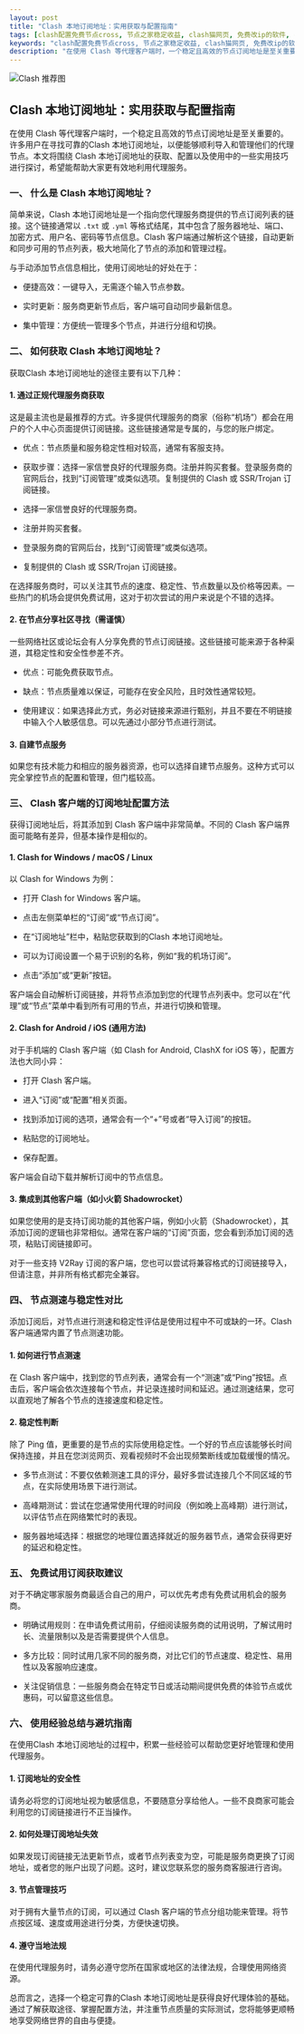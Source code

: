 ```yaml
---
layout: post
title: "Clash 本地订阅地址：实用获取与配置指南"
tags: [clash配置免费节点cross, 节点之家稳定收益, clash猫网页, 免费改ip的软件, clashxpro使用教程, 外网节点app, 2025免费qq号密码]
keywords: "clash配置免费节点cross, 节点之家稳定收益, clash猫网页, 免费改ip的软件, clashxpro使用教程, 外网节点app, 2025免费qq号密码"
description: "在使用 Clash 等代理客户端时，一个稳定且高效的节点订阅地址是至关重要的。许多用户在寻找可靠的Clash 本地订阅地址，以便能够顺利导入和管理他们的代理节点。本文将围绕 Clash 本地订阅地址的获取、配置以及使用中的一些实用技巧进行探讨，希望能帮助大家更有效地利用代理服务。"
---
```


![Clash 推荐图](https://clashjd.github.io/assets/img/免费机场节点推荐.png)

## Clash 本地订阅地址：实用获取与配置指南

在使用 Clash 等代理客户端时，一个稳定且高效的节点订阅地址是至关重要的。许多用户在寻找可靠的Clash 本地订阅地址，以便能够顺利导入和管理他们的代理节点。本文将围绕 Clash 本地订阅地址的获取、配置以及使用中的一些实用技巧进行探讨，希望能帮助大家更有效地利用代理服务。

### 一、 什么是 Clash 本地订阅地址？

简单来说，Clash 本地订阅地址是一个指向您代理服务商提供的节点订阅列表的链接。这个链接通常以 `.txt` 或 `.yml` 等格式结尾，其中包含了服务器地址、端口、加密方式、用户名、密码等节点信息。Clash 客户端通过解析这个链接，自动更新和同步可用的节点列表，极大地简化了节点的添加和管理过程。

与手动添加节点信息相比，使用订阅地址的好处在于：

- 便捷高效：一键导入，无需逐个输入节点参数。

- 实时更新：服务商更新节点后，客户端可自动同步最新信息。

- 集中管理：方便统一管理多个节点，并进行分组和切换。

### 二、 如何获取 Clash 本地订阅地址？

获取Clash 本地订阅地址的途径主要有以下几种：

#### 1. 通过正规代理服务商获取

这是最主流也是最推荐的方式。许多提供代理服务的商家（俗称“机场”）都会在用户的个人中心页面提供订阅链接。这些链接通常是专属的，与您的账户绑定。

- 优点：节点质量和服务稳定性相对较高，通常有客服支持。

- 获取步骤：选择一家信誉良好的代理服务商。注册并购买套餐。登录服务商的官网后台，找到“订阅管理”或类似选项。复制提供的 Clash 或 SSR/Trojan 订阅链接。

- 选择一家信誉良好的代理服务商。

- 注册并购买套餐。

- 登录服务商的官网后台，找到“订阅管理”或类似选项。

- 复制提供的 Clash 或 SSR/Trojan 订阅链接。

在选择服务商时，可以关注其节点的速度、稳定性、节点数量以及价格等因素。一些热门的机场会提供免费试用，这对于初次尝试的用户来说是个不错的选择。

#### 2. 在节点分享社区寻找（需谨慎）

一些网络社区或论坛会有人分享免费的节点订阅链接。这些链接可能来源于各种渠道，其稳定性和安全性参差不齐。

- 优点：可能免费获取节点。

- 缺点：节点质量难以保证，可能存在安全风险，且时效性通常较短。

- 使用建议：如果选择此方式，务必对链接来源进行甄别，并且不要在不明链接中输入个人敏感信息。可以先通过小部分节点进行测试。

#### 3. 自建节点服务

如果您有技术能力和相应的服务器资源，也可以选择自建节点服务。这种方式可以完全掌控节点的配置和管理，但门槛较高。

### 三、 Clash 客户端的订阅地址配置方法

获得订阅地址后，将其添加到 Clash 客户端中非常简单。不同的 Clash 客户端界面可能略有差异，但基本操作是相似的。

#### 1. Clash for Windows / macOS / Linux

以 Clash for Windows 为例：

- 打开 Clash for Windows 客户端。

- 点击左侧菜单栏的“订阅”或“节点订阅”。

- 在“订阅地址”栏中，粘贴您获取到的Clash 本地订阅地址。

- 可以为订阅设置一个易于识别的名称，例如“我的机场订阅”。

- 点击“添加”或“更新”按钮。

客户端会自动解析订阅链接，并将节点添加到您的代理节点列表中。您可以在“代理”或“节点”菜单中看到所有可用的节点，并进行切换和管理。

#### 2. Clash for Android / iOS (通用方法)

对于手机端的 Clash 客户端（如 Clash for Android, ClashX for iOS 等），配置方法也大同小异：

- 打开 Clash 客户端。

- 进入“订阅”或“配置”相关页面。

- 找到添加订阅的选项，通常会有一个“+”号或者“导入订阅”的按钮。

- 粘贴您的订阅地址。

- 保存配置。

客户端会自动下载并解析订阅中的节点信息。

#### 3. 集成到其他客户端（如小火箭 Shadowrocket）

如果您使用的是支持订阅功能的其他客户端，例如小火箭（Shadowrocket），其添加订阅的逻辑也非常相似。通常在客户端的“订阅”页面，您会看到添加订阅的选项，粘贴订阅链接即可。

对于一些支持 V2Ray 订阅的客户端，您也可以尝试将兼容格式的订阅链接导入，但请注意，并非所有格式都完全兼容。

### 四、 节点测速与稳定性对比

添加订阅后，对节点进行测速和稳定性评估是使用过程中不可或缺的一环。Clash 客户端通常内置了节点测速功能。

#### 1. 如何进行节点测速

在 Clash 客户端中，找到您的节点列表，通常会有一个“测速”或“Ping”按钮。点击后，客户端会依次连接每个节点，并记录连接时间和延迟。通过测速结果，您可以直观地了解各个节点的连接速度和稳定性。

#### 2. 稳定性判断

除了 Ping 值，更重要的是节点的实际使用稳定性。一个好的节点应该能够长时间保持连接，并且在您浏览网页、观看视频时不会出现频繁断线或加载缓慢的情况。

- 多节点测试：不要仅依赖测速工具的评分，最好多尝试连接几个不同区域的节点，在实际使用场景下进行测试。

- 高峰期测试：尝试在您通常使用代理的时间段（例如晚上高峰期）进行测试，以评估节点在网络繁忙时的表现。

- 服务器地域选择：根据您的地理位置选择就近的服务器节点，通常会获得更好的延迟和稳定性。

### 五、 免费试用订阅获取建议

对于不确定哪家服务商最适合自己的用户，可以优先考虑有免费试用机会的服务商。

- 明确试用规则：在申请免费试用前，仔细阅读服务商的试用说明，了解试用时长、流量限制以及是否需要提供个人信息。

- 多方比较：同时试用几家不同的服务商，对比它们的节点速度、稳定性、易用性以及客服响应速度。

- 关注促销信息：一些服务商会在特定节日或活动期间提供免费的体验节点或优惠码，可以留意这些信息。

### 六、 使用经验总结与避坑指南

在使用Clash 本地订阅地址的过程中，积累一些经验可以帮助您更好地管理和使用代理服务。

#### 1. 订阅地址的安全性

请务必将您的订阅地址视为敏感信息，不要随意分享给他人。一些不良商家可能会利用您的订阅链接进行不正当操作。

#### 2. 如何处理订阅地址失效

如果发现订阅链接无法更新节点，或者节点列表变为空，可能是服务商更换了订阅地址，或者您的账户出现了问题。这时，建议您联系您的服务商客服进行咨询。

#### 3. 节点管理技巧

对于拥有大量节点的订阅，可以通过 Clash 客户端的节点分组功能来管理。将节点按区域、速度或用途进行分类，方便快速切换。

#### 4. 遵守当地法规

在使用代理服务时，请务必遵守您所在国家或地区的法律法规，合理使用网络资源。

总而言之，选择一个稳定可靠的Clash 本地订阅地址是获得良好代理体验的基础。通过了解获取途径、掌握配置方法，并注重节点质量的实际测试，您将能够更顺畅地享受网络世界的自由与便捷。